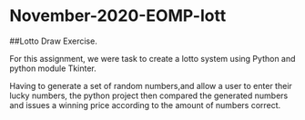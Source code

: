 # November-2020-EOMP-lott
##Lotto Draw Exercise.

For this assignment, we were task to create a lotto system using Python and python module Tkinter.

Having to generate a set of random numbers,and allow a user to enter their lucky numbers, the python project then compared the generated numbers and issues a winning price according  to the amount of numbers correct.
